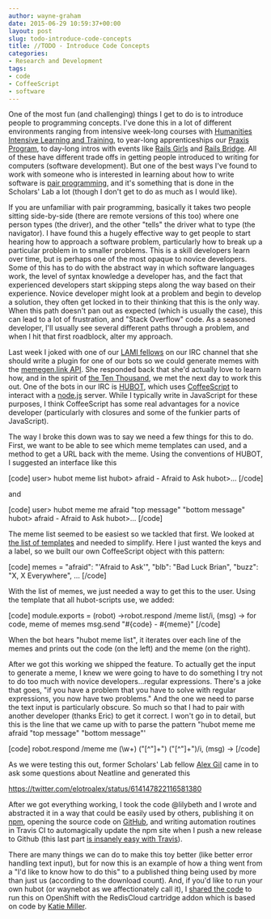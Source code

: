 ```yaml
---
author: wayne-graham
date: 2015-06-29 10:59:37+00:00
layout: post
slug: todo-introduce-code-concepts
title: //TODO - Introduce Code Concepts
categories:
- Research and Development
tags:
- code
- CoffeeScript
- software
---
```


One of the most fun (and challenging) things I get to do is to introduce people to programming concepts. I've done this in a lot of different environments ranging from intensive week-long courses with [Humanities Intensive Learning and Training](http://www.dhtraining.org/hilt2015/), to year-long apprenticeships our [Praxis Program](http://praxis.scholarslab.org), to day-long intros with events like [Rails Girls](http://railsgirls.com/) and [Rails Bridge](http://www.railsbridge.org/). All of these have different trade offs in getting people introduced to writing for computers (software development). But one of the best ways I've found to work with someone who is interested in learning about how to write software is [pair programming](https://en.wikipedia.org/wiki/Pair_programming), and it's something that is done in the Scholars' Lab a lot (though I don't get to do as much as I would like).

If you are unfamiliar with pair programming, basically it takes two people sitting side-by-side (there are remote versions of this too) where one person types (the driver), and the other "tells" the driver what to type (the navigator). I have found this a hugely effective way to get people to start hearing how to approach a software problem, particularly how to break up a particular problem in to smaller problems. This is a skill developers learn over time, but is perhaps one of the most opaque to novice developers. Some of this has to do with the abstract way in which software languages work, the level of syntax knowledge a developer has, and the fact that experienced developers start skipping steps along the way based on their experience. Novice developer might look at a problem and begin to develop a solution, they often get locked in to their thinking that this is the only way. When this path doesn't pan out as expected (which is usually the case), this can lead to a lot of frustration, and "Stack Overflow" code. As a seasoned developer, I'll usually see several different paths through a problem, and when I hit that first roadblock, alter my approach.

Last week I joked with one of our [LAMI fellows](http://www.theleadershipalliance.org/Programs/SummerResearch/MellonInitiative/tabid/371/Default.aspx) on our IRC channel that she should write a plugin for one of our bots so we could generate memes with the [memegen.link API](http://memegen.link/). She responded back that she'd actually love to learn how, and in the spirit of [the Ten Thousand](https://xkcd.com/1053/), we met the next day to work this out. One of the bots in our IRC is [HUBOT](https://hubot.github.com/), which uses [CoffeeScript](http://coffeescript.org/) to interact with a [node.js](https://nodejs.org/) server. While I typically write in JavaScript for these purposes, I think CoffeeScript has some real advantages for a novice developer (particularly with closures and some of the funkier parts of JavaScript).

The way I broke this down was to say we need a few things for this to do. First, we want to be able to see which meme templates can used, and a method to get a URL back with the meme. Using the conventions of HUBOT, I suggested an interface like this

[code]
user> hubot meme list
hubot> afraid - Afraid to Ask
hubot>...
[/code]

and

[code]
user> hubot meme me afraid "top message" "bottom message"
hubot> afraid - Afraid to Ask
hubot>...
[/code]

The meme list seemed to be easiest so we tackled that first. We looked at [the list of templates](http://memegen.link/templates/) and needed to simplify. Here I just wanted the keys and a label, so we built our own CoffeeScript object with this pattern:

[code]
memes =
  "afraid": "'Afraid to Ask'",
  "blb": "Bad Luck Brian",
  "buzz": "X, X Everywhere",
  ...
[/code]

With the list of memes, we just needed a way to get this to the user. Using the template that all hubot-scripts use, we added:

[code]
module.exports = (robot) ->robot.respond /meme list/i, (msg) ->
    for code, meme of memes
      msg.send "#{code} - #{meme}"
[/code]

When the bot hears "hubot meme list", it iterates over each line of the memes and prints out the code (on the left) and the meme (on the right).

After we got this working we shipped the feature. To actually get the input to generate a meme, I knew we were going to have to do something I try not to do too much with novice developers...regular expressions. There's a joke that goes, "if you have a problem that you have to solve with regular expressions, you now have two problems." And the one we need to parse the text input is particularly obscure. So much so that I had to pair with another developer (thanks Eric) to get it correct. I won't go in to detail, but this is the line that we came up with to parse the pattern "hubot meme me afraid "top message" "bottom message"'

[code]
robot.respond /meme me (\w+) (\"[^"]+\") (\"[^"]+\")/i, (msg) ->
[/code]

As we were testing this out, former Scholars' Lab fellow [Alex Gil](https://twitter.com/elotroalex) came in to ask some questions about Neatline and generated this

https://twitter.com/elotroalex/status/614147822116581380

After we got everything working, I took the code @lilybeth and I wrote and abstracted it in a way that could be easily used by others, publishing it on [npm](https://www.npmjs.com/package/hubot-memes), opening the source code on [GitHub](https://github.com/waynegraham/hubot-memes), and writing automation routines in Travis CI to automagically update the npm site when I push a new release to Github (this last part [is insanely easy with Travis](https://github.com/waynegraham/hubot-memes/blob/master/.travis.yml#L6-L13)).

There are many things we can do to make this toy better (like better error handling text input), but for now this is an example of how a thing went from a "I'd like to know how to do this" to a published thing being used by more than just us (according to the download count). And, if you'd like to run your own hubot (or waynebot as we affectionately call it), I [shared the code](https://github.com/waynegraham/waynebot-openshift) to run this on OpenShift with the RedisCloud cartridge addon which is based on code by [Katie Miller](https://github.com/codemiller/hubot-openshift).
